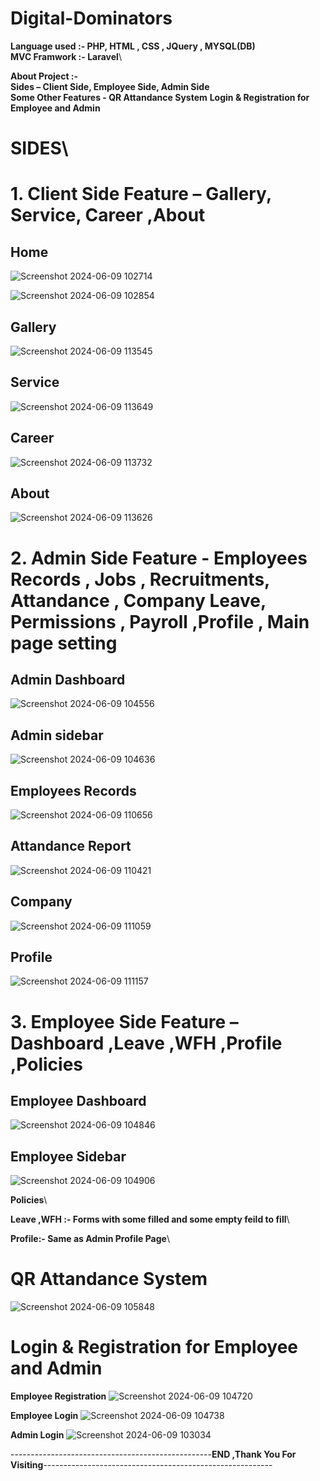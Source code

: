 # Digital-Dominators

**Language used    :-    PHP, HTML , CSS , JQuery , MYSQL(DB)**\
**MVC Framwork    :-    Laravel**\

**About Project :-**\
**Sides – Client Side, Employee Side, Admin Side**\
**Some Other Features - QR Attandance System**
**Login & Registration for Employee and Admin**
	
# SIDES\

# 1. **Client Side Feature – Gallery, Service, Career ,About**
## Home
![Screenshot 2024-06-09 102714](https://github.com/JaishriDebnath/Digital-Dominators/assets/170961214/aa79725f-df3f-4f2b-b118-24a847e0118a)

![Screenshot 2024-06-09 102854](https://github.com/JaishriDebnath/Digital-Dominators/assets/170961214/e72c7107-de1b-4c8e-99fa-662ddbd16c22)

## Gallery
![Screenshot 2024-06-09 113545](https://github.com/JaishriDebnath/Digital-Dominators/assets/170961214/6f8c17d6-d17b-492d-8400-da8c2be665fe)

## Service
![Screenshot 2024-06-09 113649](https://github.com/JaishriDebnath/Digital-Dominators/assets/170961214/99cf5a35-034b-4564-9491-101013991c62)

## Career
![Screenshot 2024-06-09 113732](https://github.com/JaishriDebnath/Digital-Dominators/assets/170961214/9634fe6c-ce17-4c92-b74e-884afa923a36)

## About
![Screenshot 2024-06-09 113626](https://github.com/JaishriDebnath/Digital-Dominators/assets/170961214/5fed1626-715a-46bf-a9c0-d0d888e41d9b)

# 2.  **Admin Side Feature - Employees Records , Jobs , Recruitments, Attandance , Company   Leave, Permissions , Payroll ,Profile , Main page setting**

## Admin Dashboard

![Screenshot 2024-06-09 104556](https://github.com/JaishriDebnath/Digital-Dominators/assets/170961214/e18b53e9-badf-4225-8cae-fd2af9723ac0)

##  Admin sidebar

![Screenshot 2024-06-09 104636](https://github.com/JaishriDebnath/Digital-Dominators/assets/170961214/a28f3900-5051-4cc1-bf13-41506ad5305e)

## Employees Records

![Screenshot 2024-06-09 110656](https://github.com/JaishriDebnath/Digital-Dominators/assets/170961214/ac679ce4-c9ed-4d0b-a760-0e796cbddd0c)

## Attandance Report

![Screenshot 2024-06-09 110421](https://github.com/JaishriDebnath/Digital-Dominators/assets/170961214/443be660-a286-4d9c-9225-d2a0c6a68dd0)

## Company

![Screenshot 2024-06-09 111059](https://github.com/JaishriDebnath/Digital-Dominators/assets/170961214/ff5fb1e7-4eb7-47cc-8e52-aa2256289e3d)

## Profile

![Screenshot 2024-06-09 111157](https://github.com/JaishriDebnath/Digital-Dominators/assets/170961214/c368b987-5daf-44f6-b745-bb8a5ef436e3)



# 3.	**Employee Side Feature – Dashboard ,Leave ,WFH ,Profile ,Policies**
 
 ## Employee Dashboard
 ![Screenshot 2024-06-09 104846](https://github.com/JaishriDebnath/Digital-Dominators/assets/170961214/1feb6707-a665-4377-be6c-94bf8c626e29)

 ## Employee Sidebar

 ![Screenshot 2024-06-09 104906](https://github.com/JaishriDebnath/Digital-Dominators/assets/170961214/eec0fb6c-68ac-45be-8943-334d462ebab3)

 **Policies**\

**Leave ,WFH :- Forms with some filled and some empty feild to fill**\

 **Profile:- Same as Admin Profile Page**\

# QR Attandance System

![Screenshot 2024-06-09 105848](https://github.com/JaishriDebnath/Digital-Dominators/assets/170961214/52ae490d-b214-446d-bf57-a3c4a01b74ef)

# Login & Registration for Employee and Admin

**Employee Registration**
![Screenshot 2024-06-09 104720](https://github.com/JaishriDebnath/Digital-Dominators/assets/170961214/8ea14f52-28b3-41c0-8096-6a2e5d5ea0b5)

**Employee Login**
![Screenshot 2024-06-09 104738](https://github.com/JaishriDebnath/Digital-Dominators/assets/170961214/5e8081ce-e51b-4fb0-ba72-9be1fd58041e)

**Admin Login**
![Screenshot 2024-06-09 103034](https://github.com/JaishriDebnath/Digital-Dominators/assets/170961214/b29a0ed1-7cd6-46f6-b239-bd75b631cb07)


--------------------------------------------------**END ,Thank You For Visiting**---------------------------------------------------------
